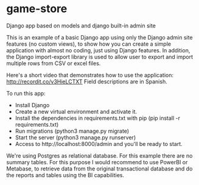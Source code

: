 # game-store
Django app based on models and django built-in admin site

This is an example of a basic Django app using only the Django admin site features (no custom views), to show how you can create a simple application with almost no coding, just using Django features.
In addition, the Django import-export library is used to allow user to export and import multiple rows from CSV or excel files.

Here's a short video that demonstrates how to use the application: http://recordit.co/v3HieLCTXT
Field descriptions are in Spanish.

To run this app:
- Install Django
- Create a new virtual environment and activate it.
- Install the dependencies in requirements.txt with pip (pip install -r requirements.txt)
- Run migrations (python3 manage.py migrate)
- Start the server (python3 manage.py runserver)
- Access to http://localhost:8000/admin and you'll be ready to start.

We're using Postgres as relational database.
For this example there are no summary tables. For this purpose I would recommend to use PowerBI or Metabase, to retrieve data from the original transactional database and do the reports and tables using the BI capabilities.
